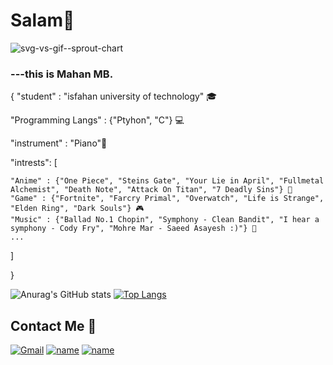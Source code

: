 # Salam👋

![svg-vs-gif--sprout-chart](https://user-images.githubusercontent.com/42909817/206229675-e98e6bab-0152-4cf0-844b-0e2febe21779.svg)


### ---this is Mahan MB.

{
  "student" : "isfahan university of technology" 🎓
  
  "Programming Langs" : {"Ptyhon", "C"} 💻
  
  "instrument" : "Piano"🎵
  
  "intrests": [
  
    "Anime" : {"One Piece", "Steins Gate", "Your Lie in April", "Fullmetal Alchemist", "Death Note", "Attack On Titan", "7 Deadly Sins"} 🎏  
    "Game" : {"Fortnite", "Farcry Primal", "Overwatch", "Life is Strange", "Elden Ring", "Dark Souls"} 🎮
    "Music" : {"Ballad No.1 Chopin", "Symphony - Clean Bandit", "I hear a symphony - Cody Fry", "Mohre Mar - Saeed Asayesh :)"} 🎵
    ...
  
   ]
  
}

![Anurag's GitHub stats](https://github-readme-stats.vercel.app/api?username=anuraghazra&show_icons=true&theme=transparent)
[![Top Langs](https://github-readme-stats.vercel.app/api/top-langs/?username=MahanBeidokhti&layout=compact&theme=transparent)](https://github.com/anuraghazra/github-readme-stats)


## Contact Me 🔗
[![Gmail](https://github.com/arsalanyavari/arsalanyavari/raw/main/social-media-icons/gmail.png)](mailto:mahan.beidokhti1382@gmail.com)
[![name](https://github.com/arsalanyavari/arsalanyavari/raw/main/social-media-icons/telegram.png)](https://t.me/LEL0UCHLAMPER0UG)
[![name](https://github.com/arsalanyavari/arsalanyavari/raw/main/social-media-icons/twitter.png)](https://twitter.com/MahanMb4)
<!--[![name](https://github.com/arsalanyavari/arsalanyavari/raw/main/social-media-icons/discord.png)](Lelouch Lamperouge#2503)-->

<!--
**MahanBeidokhti/MahanBeidokhti** is a ✨ _special_ ✨ repository because its `README.md` (this file) appears on your GitHub profile.

Here are some ideas to get you started:

- 🔭 I’m currently working on ...
- 🌱 I’m currently learning ...
- 👯 I’m looking to collaborate on ...
- 🤔 I’m looking for help with ...
- 💬 Ask me about ...
- 📫 How to reach me: ...
- 😄 Pronouns: ...
- ⚡ Fun fact: ...
-->

